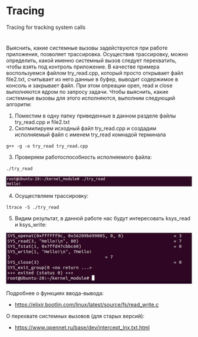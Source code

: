 # Tracing
Tracing for tracking system calls

# 
Выяснить, какие системные вызовы задействуются при работе приложения, позволяет трассировка. Осуществив трассировку, можно определить, какой именно системный вызов следует перехватить, чтобы взять под контроль приложение. В качестве примера воспользуемся файлом try_read.cpp, который просто открывает файл file2.txt, считывает из него данные в буфер, выводит содержимое в консоль и закрывает файл. При этом опреации open, read и close выполняются ядром по запросу задачи. Чтобы выяснить, какие системные вызовы для этого исполняются, выполним следующий алгоритм:
1. Поместим в одну папку приведенные в данном разделе файлы try_read.cpp и file2.txt
2. Скопмилируем исходный файл try_read.cpp и создадим исполняемый файл с именем try_read комнадой терминала
````
g++ -g -o try_read try_read.cpp
````
3. Проверяем работоспособность исполняемого файла:
````
./try_read
````
![alt text](https://github.com/Olga-GitH/Interception-of-syscalls/blob/main/examples/IMG_8058_.PNG)

4. Осуществляем трассировку:
````
ltrace -S ./try_read
````
5. Видим результат, в данной работе нас будут интересовать ksys_read и ksys_write:

![alt width = "322" text](https://github.com/Olga-GitH/Interception-of-syscalls/blob/main/examples/IMG_8059_.PNG)

Подробнее о функциях ввода-вывода:
- https://elixir.bootlin.com/linux/latest/source/fs/read_write.c

О перехвате системных вызовов (для старых версий):
- https://www.opennet.ru/base/dev/intercept_lnx.txt.html
